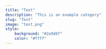 ```yaml
---
title: "Test"
description: "This is an example category"
slug: "Test"
image: "test.png"
style:
    background: "#2a9d8f"
    color: "#ffff"
---
```

